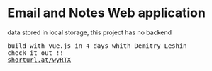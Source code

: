 <h1> Email and Notes Web application </h1>
<p> data stored in local storage, this project has no backend </p>
<pre>build with vue.js in 4 days whith Demitry Leshin
check it out !!
<a href="shorturl.at/wyRTX">shorturl.at/wyRTX</h1>
</pre>
